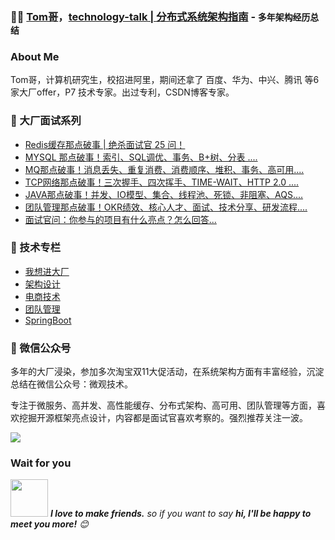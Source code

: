###  :man_technologist:  [Tom哥](https://github.com/aalansehaiyang/technology-talk)，[technology-talk | 分布式系统架构指南](https://github.com/fuzhengwei/CodeGuide) - `多年架构经历总结`



###  About Me
 
 Tom哥，计算机研究生，校招进阿里，期间还拿了 百度、华为、中兴、腾讯 等6家大厂offer，P7 技术专家。出过专利，CSDN博客专家。 
 
###  🚀 大厂面试系列

* [Redis缓存那点破事 | 绝杀面试官 25 问！](http://mp.weixin.qq.com/s?__biz=Mzg2NzYyNjQzNg==&mid=2247486515&idx=1&sn=62a75d90d76a7f0c4cb01a64db8f4e2e&chksm=ceb9f098f9ce798eafec5c1e01aaeaedc00163e5c4925931da7a1b6184365d474fb1562cb664&scene=21#wechat_redirect)
* [MYSQL 那点破事！索引、SQL调优、事务、B+树、分表 ....](https://mp.weixin.qq.com/s?__biz=Mzg2NzYyNjQzNg==&mid=2247486281&idx=1&sn=2c0fc614dd94c93aa1172413fb340c6d&chksm=ceb9f7e2f9ce7ef46b0832f69b2e6e6e66d1d10c6db94fedb381da886894a1a622086e64f68a&scene=21&token=1326169180&lang=zh_CN#wechat_redirect)
* [MQ那点破事！消息丢失、重复消费、消费顺序、堆积、事务、高可用....](https://mp.weixin.qq.com/s?__biz=Mzg2NzYyNjQzNg==&mid=2247486798&idx=1&sn=f954fa7f065f8f032706332cdb4bb97e&chksm=ceb9f1e5f9ce78f36e0f66b03a0be0a907d3b4e04e8757784027c67a4615b10f9b3ec0a382b6&scene=21&token=1326169180&lang=zh_CN#wechat_redirect)
* [TCP网络那点破事！三次握手、四次挥手、TIME-WAIT、HTTP 2.0 ....](https://mp.weixin.qq.com/s?__biz=Mzg2NzYyNjQzNg==&mid=2247485888&idx=1&sn=60304679c226fb6b2ebaba5bb6ad5485&chksm=ceb9f56bf9ce7c7d7c87fa4aa7cb70aba7af6b4aefbf1f8b3e331d5a443ccc91b3ba2fb95b9e&scene=21&token=1326169180&lang=zh_CN#wechat_redirect)
* [JAVA那点破事！并发、IO模型、集合、线程池、死锁、非阻塞、AQS....](https://mp.weixin.qq.com/s?__biz=Mzg2NzYyNjQzNg==&mid=2247486894&idx=1&sn=8cc0ae494a7624943665a8e9d47341e1&chksm=ceb9f105f9ce7813b3efa57bb0c655f47a37aab82579dda3da6d05003f97adc99d83f35b6ec7&scene=21&token=1326169180&lang=zh_CN#wechat_redirect)
* [团队管理那点破事！OKR绩效、核心人才、面试、技术分享、研发流程....](https://mp.weixin.qq.com/s?__biz=Mzg2NzYyNjQzNg==&mid=2247487139&idx=1&sn=4ae53bf8e20aab324f58e85deedff42a&chksm=ceb9f208f9ce7b1e5d2882601ff2890ae9bef5584b6730c2b0b30c527340b4529b85cc636954&scene=21&token=1326169180&lang=zh_CN#wechat_redirect)
* [面试官问：你参与的项目有什么亮点？怎么回答...](https://mp.weixin.qq.com/s?__biz=Mzg2NzYyNjQzNg==&mid=2247487256&idx=1&sn=9c804e8c8360dba20decaac030150728&chksm=ceb9f3b3f9ce7aa5dbc6aee9d4dc36f972774420087544ea443ed4da0a0a6be4845a3b219897&scene=21&token=1326169180&lang=zh_CN#wechat_redirect)


###  🚀 技术专栏

* [我想进大厂](https://mp.weixin.qq.com/mp/appmsgalbum?__biz=Mzg2NzYyNjQzNg==&action=getalbum&album_id=1911852085562703875#wechat_redirect)
* [架构设计	](https://mp.weixin.qq.com/mp/appmsgalbum?__biz=Mzg2NzYyNjQzNg==&action=getalbum&album_id=1874615391855968264#wechat_redirect)
* [电商技术](https://mp.weixin.qq.com/mp/appmsgalbum?__biz=Mzg2NzYyNjQzNg==&action=getalbum&album_id=1874603714678751240#wechat_redirect)
* [团队管理](https://mp.weixin.qq.com/mp/appmsgalbum?__biz=Mzg2NzYyNjQzNg==&action=getalbum&album_id=1874604454436536325#wechat_redirect)
* [SpringBoot](https://mp.weixin.qq.com/mp/appmsgalbum?__biz=Mzg2NzYyNjQzNg==&action=getalbum&album_id=1874600102896467974#wechat_redirect)


###  🚀 微信公众号 

多年的大厂浸染，参加多次淘宝双11大促活动，在系统架构方面有丰富经验，沉淀总结在微信公众号：微观技术。

专注于微服务、高并发、高性能缓存、分布式架构、高可用、团队管理等方面，喜欢挖掘开源框架亮点设计，内容都是面试官喜欢考察的。强烈推荐关注一波。

<img src="https://raw.githubusercontent.com/aalansehaiyang/technology-talk/master/weiguanjishu.jpg">


### Wait for you

<img src="https://media.giphy.com/media/LnQjpWaON8nhr21vNW/giphy.gif" width="60"> <em><b>I love to make friends.</b> so if you want to say <b>hi, I'll be happy to meet you more!</b> 😊</em>

